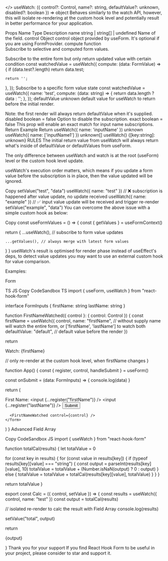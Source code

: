 
</> useWatch: ({ control?: Control, name?: string, defaultValue?: unknown, disabled?: boolean }) => object
Behaves similarly to the watch API, however, this will isolate re-rendering at the custom hook level and potentially result in better performance for your application.

Props
Name	Type	Description
name	string | string[] | undefined	Name of the field.
control	Object	control object provided by useForm. It's optional if you are using FormProvider.
compute	function	
Subscribe to selective and computed form values.

Subscribe to the entire form but only return updated value with certain condition
const watchedValue = useWatch({
  compute: (data: FormValue) => { 
    if (data.test?.length) return data.test; 

    return ''; 
  }, 
});
Subscribe to a specific form value state
const watchedValue = useWatch({
  name: 'test', 
  compute: (data: string) => { 
    return data.length ? data : ''; 
  }, 
});
defaultValue	unknown	default value for useWatch to return before the initial render.

Note: the first render will always return defaultValue when it's supplied.
disabled	boolean = false	Option to disable the subscription.
exact	boolean = false	This prop will enable an exact match for input name subscriptions.
Return
Example	Return
useWatch({ name: 'inputName' })	unknown
useWatch({ name: ['inputName1'] })	unknown[]
useWatch()	{[key:string]: unknown}
 RULES
The initial return value from useWatch will always return what's inside of defaultValue or defaultValues from useForm.

The only difference between useWatch and watch is at the root (useForm) level or the custom hook level update.

useWatch's execution order matters, which means if you update a form value before the subscription is in place, then the value updated will be ignored.

Copy
setValue("test", "data")
useWatch({ name: "test" }) // ❌ subscription is happened after value update, no update received
useWatch({ name: "example" }) // ✅ input value update will be received and trigger re-render
setValue("example", "data")
You can overcome the above issue with a simple custom hook as below:

Copy
const useFormValues = () => {
  const { getValues } = useFormContext()

  return {
    ...useWatch(), // subscribe to form value updates

    ...getValues(), // always merge with latest form values
  }
}
useWatch's result is optimised for render phase instead of useEffect's deps, to detect value updates you may want to use an external custom hook for value comparison.

Examples:

Form

TS
JS
Copy
CodeSandbox
TS
import { useForm, useWatch } from "react-hook-form"

interface FormInputs {
  firstName: string
  lastName: string
}

function FirstNameWatched({ control }: { control: Control<FormInputs> }) {
  const firstName = useWatch({
    control,
    name: "firstName", // without supply name will watch the entire form, or ['firstName', 'lastName'] to watch both
    defaultValue: "default", // default value before the render
  })

  return <p>Watch: {firstName}</p> // only re-render at the custom hook level, when firstName changes
}

function App() {
  const { register, control, handleSubmit } = useForm<FormInputs>()

  const onSubmit = (data: FormInputs) => {
    console.log(data)
  }

  return (
    <form onSubmit={handleSubmit(onSubmit)}>
      <label>First Name:</label>
      <input {...register("firstName")} />
      <input {...register("lastName")} />
      <input type="submit" />

      <FirstNameWatched control={control} />
    </form>
  )
}
Advanced Field Array

Copy
CodeSandbox
JS
import { useWatch } from "react-hook-form"

function totalCal(results) {
  let totalValue = 0

  for (const key in results) {
    for (const value in results[key]) {
      if (typeof results[key][value] === "string") {
        const output = parseInt(results[key][value], 10)
        totalValue = totalValue + (Number.isNaN(output) ? 0 : output)
      } else {
        totalValue = totalValue + totalCal(results[key][value], totalValue)
      }
    }
  }

  return totalValue
}

export const Calc = ({ control, setValue }) => {
  const results = useWatch({ control, name: "test" })
  const output = totalCal(results)

  // isolated re-render to calc the result with Field Array
  console.log(results)

  setValue("total", output)

  return <p>{output}</p>
}
Thank you for your support
If you find React Hook Form to be useful in your project, please consider to star and support it.

